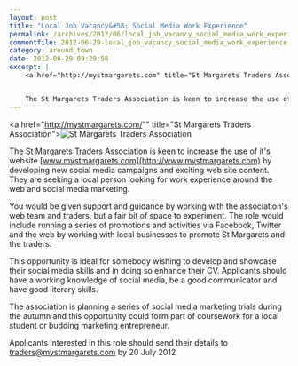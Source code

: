 ```yaml
---
layout: post
title: "Local Job Vacancy&#58; Social Media Work Experience"
permalink: /archives/2012/06/local_job_vacancy_social_media_work_experience.html
commentfile: 2012-06-29-local_job_vacancy_social_media_work_experience
category: around_town
date: 2012-06-29 09:29:58
excerpt: |
    <a href="http://mystmargarets.com" title="St Margarets Traders Association"><img src="http://mystmargarets.com/images/heart_125_transparent.png" alt="St Margarets Traders Association" class="right"></a>


    The St Margarets Traders Association is keen to increase the use of it's website <a href="http://www.mystmargarets.com">www.mystmargarets.com</a> by developing new social media campaigns and exciting web site content. They are seeking a local person looking for work experience around the web and social media marketing.
---
```


<a href="http://mystmargarets.com/"" title="St Margarets Traders Association"><img src="http://mystmargarets.com/images/heart_125_transparent.png" alt="St Margarets Traders Association" class="right"></a>

The St Margarets Traders Association is keen to increase the use of it's website [www.mystmargarets.com](http://www.mystmargarets.com) by developing new social media campaigns and exciting web site content. They are seeking a local person looking for work experience around the web and social media marketing.

You would be given support and guidance by working with the association's web team and traders, but a fair bit of space to experiment. The role would include running a series of promotions and activities via Facebook, Twitter and the web by working with local businesses to promote St Margarets and the traders.

This opportunity is ideal for somebody wishing to develop and showcase their social media skills and in doing so enhance their CV. Applicants should have a working knowledge of social media, be a good communicator and have good literary skills.

The association is planning a series of social media marketing trials during the autumn and this opportunity could form part of coursework for a local student or budding marketing entrepreneur.

Applicants interested in this role should send their details to <traders@mystmargarets.com> by 20 July 2012
